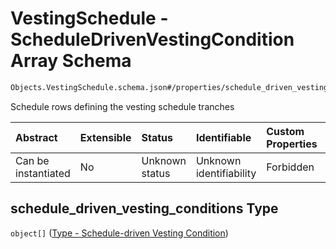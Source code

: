 # VestingSchedule - ScheduleDrivenVestingCondition Array Schema

```txt
Objects.VestingSchedule.schema.json#/properties/schedule_driven_vesting_conditions
```

Schedule rows defining the vesting schedule tranches

| Abstract            | Extensible | Status         | Identifiable            | Custom Properties | Additional Properties | Access Restrictions | Defined In                                                                                            |
| :------------------ | :--------- | :------------- | :---------------------- | :---------------- | :-------------------- | :------------------ | :---------------------------------------------------------------------------------------------------- |
| Can be instantiated | No         | Unknown status | Unknown identifiability | Forbidden         | Allowed               | none                | [VestingSchedule.schema.json\*](../schema/objects/VestingSchedule.schema.json "open original schema") |

## schedule_driven_vesting_conditions Type

`object[]` ([Type - Schedule-driven Vesting Condition](vesting-1-properties-vesting-type---eventdrivenvestingcondition-array-items-anyof-type---schedule-driven-vesting-condition.md))
